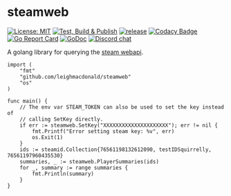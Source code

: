 # steamweb

[![License: MIT](https://img.shields.io/badge/License-MIT-yellow.svg)](https://opensource.org/licenses/MIT)
[![Test, Build & Publish](https://github.com/leighmacdonald/steamweb/actions/workflows/build.yml/badge.svg?branch=master)](https://github.com/leighmacdonald/steamweb/actions/workflows/build.yml)
[![release](https://github.com/leighmacdonald/steamweb/actions/workflows/release.yml/badge.svg?event=release)](https://github.com/leighmacdonald/steamweb/actions/workflows/release.yml)
[![Codacy Badge](https://api.codacy.com/project/badge/Grade/f06234b0551a49cc8ac111d7b77827b2)](https://www.codacy.com/manual/leighmacdonald/steamweb?utm_source=github.com&amp;utm_medium=referral&amp;utm_content=leighmacdonald/steamweb&amp;utm_campaign=Badge_Grade)
[![Go Report Card](https://goreportcard.com/badge/github.com/leighmacdonald/steamweb)](https://goreportcard.com/report/github.com/leighmacdonald/steamweb)
[![GoDoc](https://godoc.org/github.com/leighmacdonald/steamweb?status.svg)](https://pkg.go.dev/github.com/leighmacdonald/steamweb)
[![Discord chat](https://img.shields.io/discord/704508824320475218)](https://discord.gg/YEWed3wY3F)

A golang library for querying the [steam webapi](https://wiki.teamfortress.com/wiki/WebAPI).

    
    import (
        "fmt"
        "github.com/leighmacdonald/steamweb"
        "os"
    )

    func main() {
        // The env var STEAM_TOKEN can also be used to set the key instead of 
        // calling SetKey directly.
        if err := steamweb.SetKey("XXXXXXXXXXXXXXXXXXXXX"); err != nil {
            fmt.Printf("Error setting steam key: %v", err)  
            os.Exit(1)
        }
        ids := steamid.Collection{76561198132612090, testIDSquirrelly, 76561197960435530}
	    summaries, _ := steamweb.PlayerSummaries(ids)
        for _, summary := range summaries {
            fmt.Println(summary)        
        }
    }

